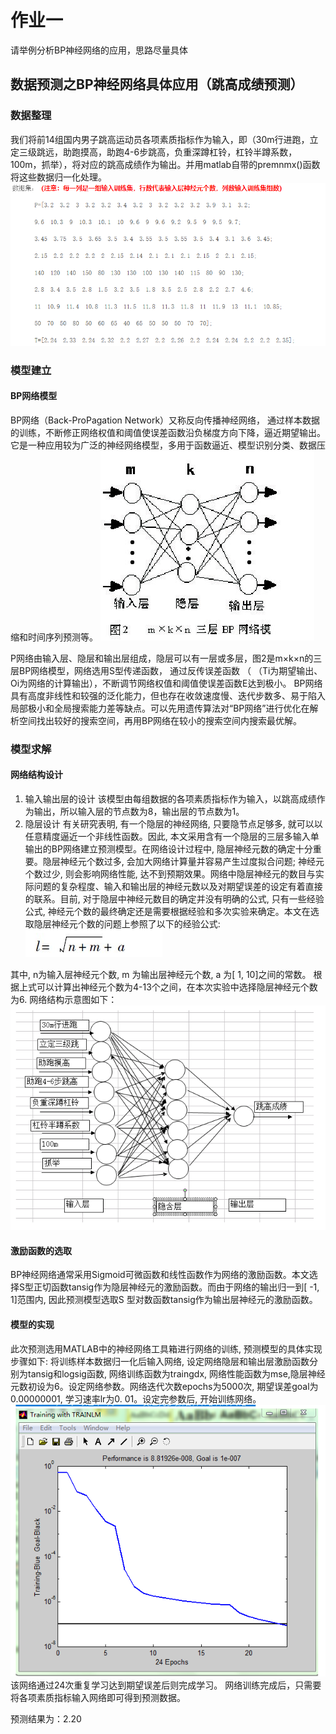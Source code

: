 # 作业一
请举例分析BP神经网络的应用，思路尽量具体

## 数据预测之BP神经网络具体应用（跳高成绩预测）
### 数据整理
我们将前14组国内男子跳高运动员各项素质指标作为输入，即（30m行进跑，立定三级跳远，助跑摸高，助跑4-6步跳高，负重深蹲杠铃，杠铃半蹲系数，100m，抓举），将对应的跳高成绩作为输出。并用matlab自带的premnmx()函数将这些数据归一化处理。
![](image/17.png)
###  模型建立
#### BP网络模型
BP网络（Back-ProPagation Network）又称反向传播神经网络， 通过样本数据的训练，不断修正网络权值和阈值使误差函数沿负梯度方向下降，逼近期望输出。它是一种应用较为广泛的神经网络模型，多用于函数逼近、模型识别分类、数据压缩和时间序列预测等。
![](image/18.png)

P网络由输入层、隐层和输出层组成，隐层可以有一层或多层，图2是m×k×n的三层BP网络模型，网络选用S型传递函数， 通过反传误差函数 （ （Ti为期望输出、Oi为网络的计算输出），不断调节网络权值和阈值使误差函数E达到极小。
BP网络具有高度非线性和较强的泛化能力，但也存在收敛速度慢、迭代步数多、易于陷入局部极小和全局搜索能力差等缺点。可以先用遗传算法对“BP网络”进行优化在解析空间找出较好的搜索空间，再用BP网络在较小的搜索空间内搜索最优解。
### 模型求解
#### 网络结构设计
1. 输入输出层的设计
该模型由每组数据的各项素质指标作为输入，以跳高成绩作为输出，所以输入层的节点数为8，输出层的节点数为1。
2. 隐层设计
有关研究表明, 有一个隐层的神经网络, 只要隐节点足够多, 就可以以任意精度逼近一个非线性函数。因此, 本文采用含有一个隐层的三层多输入单输出的BP网络建立预测模型。在网络设计过程中, 隐层神经元数的确定十分重要。隐层神经元个数过多, 会加大网络计算量并容易产生过度拟合问题; 神经元个数过少, 则会影响网络性能, 达不到预期效果。网络中隐层神经元的数目与实际问题的复杂程度、输入和输出层的神经元数以及对期望误差的设定有着直接的联系。目前, 对于隐层中神经元数目的确定并没有明确的公式, 只有一些经验公式, 神经元个数的最终确定还是需要根据经验和多次实验来确定。本文在选取隐层神经元个数的问题上参照了以下的经验公式:
![](image/19.png)

其中, n为输入层神经元个数, m 为输出层神经元个数, a 为[ 1, 10]之间的常数。 
根据上式可以计算出神经元个数为4-13个之间，在本次实验中选择隐层神经元个数为6.
网络结构示意图如下：
![](image/20.png)
#### 激励函数的选取
BP神经网络通常采用Sigmoid可微函数和线性函数作为网络的激励函数。本文选择S型正切函数tansig作为隐层神经元的激励函数。而由于网络的输出归一到[ -1, 1]范围内, 因此预测模型选取S 型对数函数tansig作为输出层神经元的激励函数。
#### 模型的实现
此次预测选用MATLAB中的神经网络工具箱进行网络的训练, 预测模型的具体实现步骤如下:
将训练样本数据归一化后输入网络, 设定网络隐层和输出层激励函数分别为tansig和logsig函数, 网络训练函数为traingdx, 网络性能函数为mse,隐层神经元数初设为6。设定网络参数。网络迭代次数epochs为5000次, 期望误差goal为0.00000001, 学习速率lr为0. 01。设定完参数后, 开始训练网络。
![](image/21.png)
该网络通过24次重复学习达到期望误差后则完成学习。
网络训练完成后，只需要将各项素质指标输入网络即可得到预测数据。

预测结果为：2.20